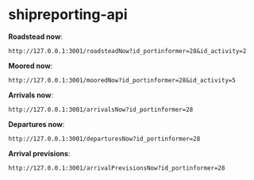 # shipreporting-api

__Roadstead now__:
```
http://127.0.0.1:3001/roadsteadNow?id_portinformer=28&id_activity=2
```

__Moored now__:
```
http://127.0.0.1:3001/mooredNow?id_portinformer=28&id_activity=5
```

__Arrivals now__:
```
http://127.0.0.1:3001/arrivalsNow?id_portinformer=28
```

__Departures now__:
```
http://127.0.0.1:3001/departuresNow?id_portinformer=28
```

__Arrival previsions__:
```
http://127.0.0.1:3001/arrivalPrevisionsNow?id_portinformer=28
```